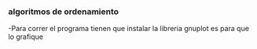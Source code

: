 ### algoritmos  de ordenamiento
-Para correr el programa tienen que instalar la libreria  gnuplot es para que lo grafique 
